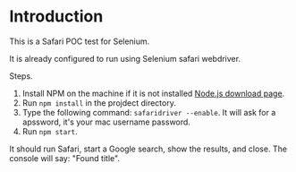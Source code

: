 # Introduction

This is a Safari POC test for Selenium.

It is already configured to run using Selenium safari webdriver.

Steps.

1. Install NPM on the machine if it is not installed [Node.js download page](https://nodejs.org/en/download/).
2. Run `npm install` in the projdect directory.
3. Type the following command: `safaridriver --enable`. It will ask for a apssword, it's your mac username password.
4. Run `npm start`.

It should run Safari, start a Google search, show the results, and close. The console will say: "Found title".
